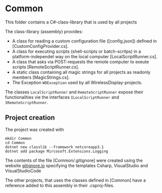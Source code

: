 # Common

This folder contains a C#-class-library that is used by all projects

The class-library (assembly) provides:

- A class for reading a custom configuration.file ([config.json]) defined in 
  [CustomConfigProvider.cs].
- A class for executing scripts (shell-scripts or batch-scritps) in a 
  platform-independet way on the local computer [LocalScriptRunner.cs].
- A class that asks via POST-requests the remote computer to exeute 
  scripts [RemoteScriptRunner.cs]. 
- A static class containing all magic strings for all projects as 
  readonly members [MagicStrings.cs].
- The Exception `WDException` used by all WirelessDisplay-projects. 

The classes `LocalScriptRunner` and `RemoteScriptRunner` expose their
functionalities vie the interfaces `ILocalScriptRunner` and 
`IRemoteScriptRunner`.

## Project creation

The project was created with

```
mkdir Common
cd Common
dotnet new classlib --framework netcoreapp3.1
dotnet add package Mircosoft.Extensions.Logging
```

The contents of the file [Common/.gitignore] were created using the website
[gitignore.io](https://www.toptal.com/developers/gitignore)
specifying the templates Csharp, VisualStudio and VisualStudioCode

The other projects, that uses the classes defined in [Common] have a reference
added to this assembly in their .csproj-files.
